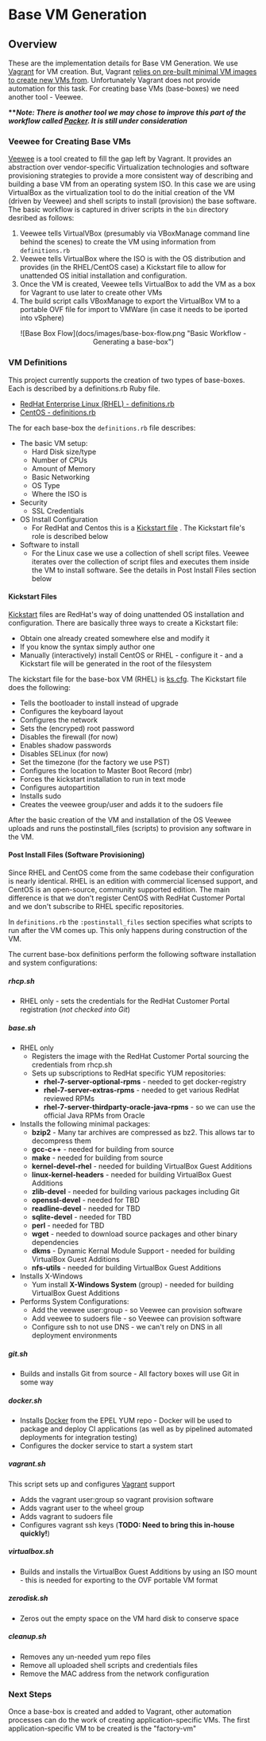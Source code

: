 # Base VM Generation

## Overview

These are the implementation details for Base VM Generation.  We use [Vagrant](http://www.vagrantup.com) for VM creation. But, Vagrant [relies on pre-built minimal VM images to create new VMs from](http://docs.vagrantup.com/v2/boxes/base.html).  Unfortunately Vagrant does not provide automation for this task.  For creating base VMs (base-boxes) we need another tool - Veewee. 

__***Note: There is another tool we may chose to improve this part of the workflow called [Packer](http://www.packer.io).  It is still under consideration*__


### Veewee for Creating Base VMs

[Veewee](https://github.com/jedi4ever/veewee) is a tool created to fill the gap left by Vagrant.  It provides an abstraction over vendor-specific Virtualization technologies and software provisioning strategies to provide a more consistent way of describing and building a base VM from an operating system ISO.  In this case we are using VirtualBox as the virtualization tool to do the initial creation of the VM (driven by Veewee) and shell scripts to install (provision) the base software.  The basic workflow is captured in driver scripts in the `bin` directory desribed as follows:

1. Veewee tells VirtualVBox (presumably via VBoxManage command line behind the scenes) to create the VM using information from `definitions.rb`
2. Veewee tells VirtualBox where the ISO is with the OS distribution and provides (in the RHEL/CentOS case) a Kickstart file to allow for unattended OS initial installation and configuration.
3. Once the VM is created, Veewee tells VirtualBox to add the VM as a box for Vagrant to use later to create other VMs
4. The build script calls VBoxManage to export the VirtualBox VM to a portable OVF file for import to VMWare (in case it needs to be iported into vSphere)

<p align="center">![Base Box Flow](docs/images/base-box-flow.png "Basic Workflow - Generating a base-box")


### VM Definitions 
This project currently supports the creation of two types of base-boxes.  Each is described by a definitions.rb Ruby file.  

* [RedHat Enterprise Linux (RHEL) - definitions.rb](definitions/rhel7-server-x64-base/definitions.rb)
* [CentOS - definitions.rb](definitions/centos7-server-x64-base/definitions.rb)

The for each base-box the `definitions.rb` file describes:

* The basic VM setup:
	* Hard Disk size/type
	* Number of CPUs
	* Amount of Memory
	* Basic Networking
	* OS Type
	* Where the ISO is	
*  Security
	* SSL Credentials
* OS Install Configuration
	* For RedHat and Centos this is a [Kickstart file](definitions/rhel7-server-x64-base/ks.cfg) . The Kickstart file's role is described below
* Software to install
	* For the Linux case we use a collection of shell script files.  Veewee iterates over the collection of script files and executes them inside the VM to install software.  See the details in Post Install Files section below


#### Kickstart Files

[Kickstart](http://fedoraproject.org/wiki/Anaconda/Kickstart) files are RedHat's way of doing unattended OS installation and configuration.  There are basically three ways to create a Kickstart file:

* Obtain one already created somewhere else and modify it
* If you know the syntax simply author one
* Manually (interactively) install CentOS or RHEL - configure it - and a Kickstart file will be generated in the root of the filesystem  

The kickstart file for the base-box VM (RHEL) is [ks.cfg](definitions/rhel7-server-x64-base/ks.cfg).  The Kickstart file does the following:

* Tells the bootloader to install instead of upgrade
* Configures the keyboard layout
* Configures the network
* Sets the (encryped) root password
* Disables the firewall (for now)
* Enables shadow passwords
* Disables SELinux (for now)
* Set the timezone (for the factory we use PST)
* Configures the location to Master Boot Record (mbr)
* Forces the kickstart installation to run in text mode
* Configures autopartition
* Installs sudo
* Creates the veewee group/user and adds it to the sudoers file

After the basic creation of the VM and installation of the OS Veewee uploads and runs the postinstall_files (scripts) to provision any software in the VM.

#### Post Install Files (Software Provisioning)

Since RHEL and CentOS come from the same codebase their configuration is nearly identical.  RHEL is an edition with commercial licensed support, and CentOS is an open-source, community supported edition.  The main difference is that we don't register CentOS with RedHat Customer Portal and we don't subscribe to RHEL specific repositories.

In `definitions.rb` the `:postinstall_files` section specifies what scripts to run after the VM comes up.  This only happens during construction of the VM.

The current base-box definitions perform the following software installation and system configurations:

##### rhcp.sh
* RHEL only - sets the credentials for the RedHat Customer Portal registration (*not checked into Git*)

##### base.sh
* RHEL only
	* Registers the image with the RedHat Customer Portal sourcing the credentials from rhcp.sh
	* Sets up subscriptions to RedHat specific YUM repositories:
		* **rhel-7-server-optional-rpms** - needed to get docker-registry
		* **rhel-7-server-extras-rpms** - needed to get various RedHat reviewed RPMs
		* **rhel-7-server-thirdparty-oracle-java-rpms** - so we can use the official Java RPMs from Oracle
* Installs the following minimal packages:
	* **bzip2** - Many tar archives are compressed as bz2.  This allows tar to decompress them
	* **gcc-c++** - needed for building from source
	* **make** - needed for building from source
	* **kernel-devel-rhel** - needed for building VirtualBox Guest Additions
	* **linux-kernel-headers** - needed for building VirtualBox Guest Additions 
	* **zlib-devel** - needed for building various packages including Git
	* **openssl-devel** - needed for TBD
	* **readline-devel** - needed for TBD
	* **sqlite-devel** - needed for TBD
	* **perl** - needed for TBD
	* **wget** - needed to download source packages and other binary dependencies
	* **dkms** - Dynamic Kernal Module Support - needed for building VirtualBox Guest Additions
	* **nfs-utils** - needed for building VirtualBox Guest Additions
* Installs X-Windows
	* Yum install **X-Windows System** (group) - needed for building VirtualBox Guest Additions
* Performs System Configurations:
	* Add the veewee user:group - so Veewee can provision software
	* Add veewee to sudoers file - so Veewee can provision software 
	* Configure ssh to not use DNS	- we can't rely on DNS in all deployment environments

##### git.sh
* Builds and installs Git from source - All factory boxes will use Git in some way

##### docker.sh
* Installs [Docker](http://www.docker.com) from the EPEL YUM repo - Docker will be used to package and deploy CI applications (as well as by pipelined automated deployments for integration testing)
* Configures the docker service to start a system start

##### vagrant.sh
This script sets up and configures [Vagrant](http://www.vagrantup.com) support

* Adds the vagrant user:group so vagrant provision software
* Adds vagrant user to the wheel group
* Adds vagrant to sudoers file
* Configures vagrant ssh keys (**TODO: Need to bring this in-house quickly!**)

##### virtualbox.sh
* Builds and installs the VirtualBox Guest Additions by using an ISO mount - this is needed for exporting to the OVF portable VM format

##### zerodisk.sh
* Zeros out the empty space on the VM hard disk to conserve space

##### cleanup.sh
* Removes any un-needed yum repo files
* Remove all uploaded shell scripts and credentials files
* Remove the MAC address from the network configuration

### Next Steps

Once a base-box is created and added to Vagrant, other automation processes can do the work of creating application-specific VMs.  The first application-specific VM to be created is the "factory-vm"
